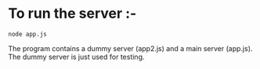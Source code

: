 # To run the server :-
```
node app.js
```

The program contains a dummy server (app2.js) and a main server (app.js). The dummy server is just used for testing. 
